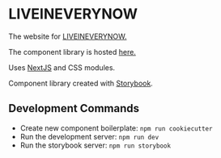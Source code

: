 # LIVEINEVERYNOW

The website for [LIVEINEVERYNOW.](https://liveineverynow.com)

The component library is hosted [here.](https://liveineverynow.com/present/index.htm)

Uses [NextJS](https://nextjs.org) and CSS modules.

Component library created with [Storybook](https://storybook.js.org).

## Development Commands

- Create new component boilerplate: `npm run cookiecutter`
- Run the development server: `npm run dev`
- Run the storybook server: `npm run storybook`
